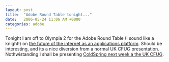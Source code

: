 ```yaml
---
layout: post
title:  "Adobe Round Table tonight..."
date:   2006-05-24 11:06 AM +0000
categories: adobe
---
```

Tonight I am off to Olympia 2 for the Adobe Round Table (I sound like a knight!) on <a href="http://events.adobe.co.uk/events/cgi/event.cgi?eventid=3424&country=uk">the future of the internet as an applications platform</a>. Should be interesting, and its a nice diversion from a normal UK CFUG presentation. Nothwistanding I shall be presenting <a href="http://www.ukcfug.org/index.cfm?objectid=DFC76F2A-F1FF-921E-1825D894DB19E50A">ColdSpring next week a the UK CFUG</a>.